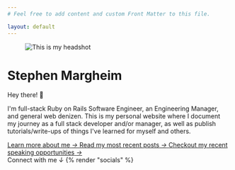 ```yaml
---
# Feel free to add content and custom Front Matter to this file.

layout: default
---
```


<figure class="h-32 w-32">
  <img class="rounded-full" src="{{ '/images/headshot-2024.jpg' | relative_url }}" alt="This is my headshot" />
</figure>

# Stephen Margheim

Hey there! 👋

I'm full-stack Ruby on Rails Software Engineer, an Engineering Manager, and general web denizen. This is my personal website where I document my journey as a full stack developer and/or manager, as well as publish tutorials/write-ups of things I've learned for myself and others.

<a href="{{ '/about' | relative_url }}" class="no-underline">
  <span class="underline">Learn more about me</span>
  <i>→</i>
</a>

<a href="{{ '/posts' | relative_url }}" class="no-underline">
  <span class="underline">Read my most recent posts</span>
  <i>→</i>
</a>

<a href="{{ '/speaking' | relative_url }}" class="no-underline">
  <span class="underline">Checkout my recent speaking opportunities</span>
  <i>→</i>
</a>

<div>
  <span class="bold text-[var(--tw-prose-links)]">Connect with me</span>
  <i>↓</i>
  {% render "socials" %}
</div>